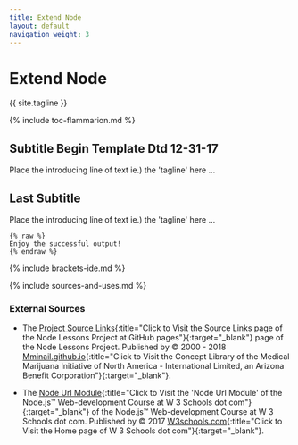 ```yaml
---
title: Extend Node
layout: default
navigation_weight: 3
---
```

# Extend Node

{{ site.tagline }}

{% include toc-flammarion.md %}

## Subtitle Begin Template Dtd 12-31-17

Place the introducing line of text ie.) the 'tagline' here ...

## Last Subtitle

Place the introducing line of text ie.) the 'tagline' here ...

```liquid
{% raw %}
Enjoy the successful output!
{% endraw %}
```

{% include brackets-ide.md %}

{% include sources-and-uses.md %}

### External Sources

- The [Project Source Links](https://mminail.github.io/Node/Source-Node-Links.htm){:title="Click to Visit the Source Links page of the Node Lessons Project at GitHub pages"}{:target="_blank"} page of the Node Lessons Project. Published by © 2000 - 2018 [Mminail.github.io](https://mminail.github.io/){:title="Click to Visit the Concept Library of the Medical Marijuana Initiative of North America - International Limited, an Arizona Benefit Corporation"}{:target="_blank"}.

- The [Node Url Module](https://www.w3schools.com/nodejs/nodejs_url.asp){:title="Click to Visit the 'Node Url Module' of the Node.js™ Web-development Course at W 3 Schools dot com"}{:target="_blank"} of the Node.js™ Web-development Course at W 3 Schools dot com. Published by © 2017 [W3schools.com](https://www.w3schools.com/){:title="Click to Visit the Home page of W 3 Schools dot com"}{:target="_blank"}.
